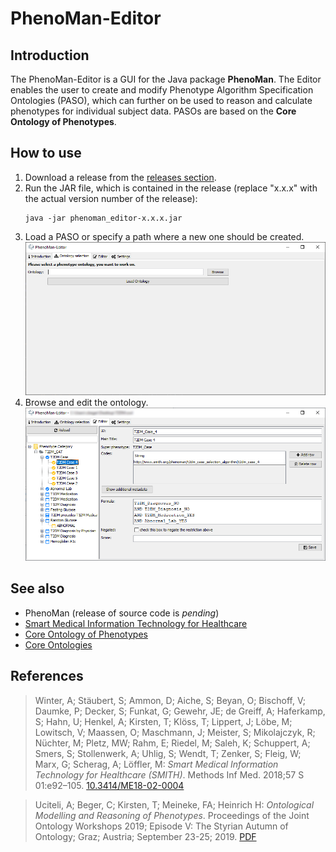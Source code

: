 # PhenoMan-Editor

## Introduction
The PhenoMan-Editor is a GUI for the Java package **PhenoMan**. The Editor enables the user to create and modify
Phenotype Algorithm Specification Ontologies (PASO), which can further on be used to reason and calculate phenotypes for
individual subject data. PASOs are based on the **Core Ontology of Phenotypes**.

## How to use
1. Download a release from the [releases section](releases).
2. Run the JAR file, which is contained in the release (replace "x.x.x" with the actual version number of the release):
   ```shell script
   java -jar phenoman_editor-x.x.x.jar
   ```
3. Load a PASO or specify a path where a new one should be created.
![Loading an ontology into the PhenoMan-Editor](images/Fig01_PhenoMan-Editor_Ontology_Selection.png)
4. Browse and edit the ontology.
![Screenshot of the phenotype T2DM_Case_4](images/Fig02_PhenoMan-Editor_T2DM_Case_4.png)

## See also
* PhenoMan (release of source code is *pending*)
* [Smart Medical Information Technology for Healthcare](https://www.smith.care)
* [Core Ontology of Phenotypes](https://github.com/Onto-Med/COP)
* [Core Ontologies](https://en.wikipedia.org/wiki/Core_ontology)

## References
>Winter, A; Stäubert, S; Ammon, D; Aiche, S; Beyan, O; Bischoff, V; Daumke, P; Decker, S; Funkat, G; Gewehr, JE;
>de Greiff, A; Haferkamp, S; Hahn, U; Henkel, A; Kirsten, T; Klöss, T; Lippert, J; Löbe, M; Lowitsch, V; Maassen, O;
>Maschmann, J; Meister, S; Mikolajczyk, R; Nüchter, M; Pletz, MW; Rahm, E; Riedel, M; Saleh, K; Schuppert, A; Smers, S;
>Stollenwerk, A; Uhlig, S; Wendt, T; Zenker, S; Fleig, W; Marx, G; Scherag, A; Löffler, M:
>*Smart Medical Information Technology for Healthcare (SMITH)*. Methods Inf Med. 2018;57 S 01:e92–105.
>[10.3414/ME18-02-0004](https://doi.org/10.3414/ME18-02-0004)

>Uciteli, A; Beger, C; Kirsten, T; Meineke, FA; Heinrich H:
>*Ontological Modelling and Reasoning of Phenotypes*.
>Proceedings of the Joint Ontology Workshops 2019; Episode V: The Styrian Autumn of Ontology;
>Graz; Austria; September 23-25; 2019. [PDF](http://ceur-ws.org/Vol-2518/paper-ODLS11.pdf)